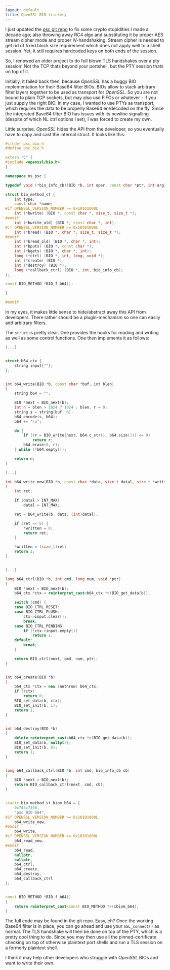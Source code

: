 ```yaml
---
layout: default
title: OpenSSL BIO trickery
---
```


I just updated the [psc git repo](https://github.com/stealth/psc)
to fix some crypto stupidities I made a decade ago; also throwing away
RC4 algo and substituting it by proper AES stream cipher mode and proper
IV-handshaking. Stream cipher is needed to get rid of fixed block size requirement
which does not apply well to a shell session.
Yet, it still requires hardcoded keys on both ends of the session.

So, I renewed an older project to do full blown TLS handshakes over a pty session!
Not the TCP thats beyond your portshell, but the PTY session thats on top of it.

Initially, it failed back then, because *OpenSSL* has a buggy BIO implementation
for their Base64 filter BIOs. BIOs allow to stack arbitrary filter layers
together to be used as transport for *OpenSSL*. So you are not bound
to plain TCP sockets, but may also use FIFOs or whatever - if you just supply
the right BIO. In my case, I wanted to use PTYs as transport, which requires the
data to be properly Base64 en/decoded on the fly. Since the integrated
Base64 filter BIO has issues with its newline signalling (despite of which NL
ctrl options I set), I was forced to create my own.

Little surprise, *OpenSSL* hides the API from the developer, so you eventually have
to copy and cast the internal struct. It looks like this:


```cpp
#ifndef psc_bio_h
#define psc_bio_h

extern "C" {
#include <openssl/bio.h>
}

namespace ns_psc {

typedef void (*bio_info_cb)(BIO *b, int oper, const char *ptr, int arg1, long arg2, long arg3);

struct bio_method_st {
	int type;
	const char *name;
#if OPENSSL_VERSION_NUMBER >= 0x10101000L
	int (*bwrite) (BIO *, const char *, size_t, size_t *);
#endif
	int (*bwrite_old) (BIO *, const char *, int);
#if OPENSSL_VERSION_NUMBER >= 0x10101000L
	int (*bread) (BIO *, char *, size_t, size_t *);
#endif
	int (*bread_old) (BIO *, char *, int);
	int (*bputs) (BIO *, const char *);
	int (*bgets) (BIO *, char *, int);
	long (*ctrl) (BIO *, int, long, void *);
	int (*create) (BIO *);
	int (*destroy) (BIO *);
	long (*callback_ctrl) (BIO *, int, bio_info_cb);
};

const BIO_METHOD *BIO_f_b64();

}

#endif
```

In my eyes, it makes little sense to hide/abstract away this API from developers. There rather
should be a plugin-mechanism so one can easily add arbitrary filters.


The `struct` is pretty clear. One provides the hooks for reading and writing as well
as some control functions. One then implements it as follows:


```cpp
[...]


struct b64_ctx {
	string input{""};
};


int b64_write(BIO *b, const char *buf, int blen)
{
	string b64 = "";

	BIO *next = BIO_next(b);
	int n = blen > 1024 ? 1024 : blen, r = 0;
	string s = string(buf, n);
	b64_encode(s, b64);
	b64 += "\n";

	do {
		if ((r = BIO_write(next, b64.c_str(), b64.size())) <= 0)
			return r;
		b64.erase(0, r);
	} while (!b64.empty());

	return n;
}

[...]

int b64_write_new(BIO *b, const char *data, size_t datal, size_t *written)
{
	int ret;

	if (datal > INT_MAX)
		datal = INT_MAX;

	ret = b64_write(b, data, (int)datal);

	if (ret <= 0) {
		*written = 0;
		return ret;
	}

	*written = (size_t)ret;
	return 1;
}


[...]

long b64_ctrl(BIO *b, int cmd, long num, void *ptr)
{
	BIO *next = BIO_next(b);
	b64_ctx *ctx = reinterpret_cast<b64_ctx *>(BIO_get_data(b));

	switch (cmd) {
	case BIO_CTRL_RESET:
	case BIO_CTRL_FLUSH:
		ctx->input.clear();
		break;
	case BIO_CTRL_PENDING:
		if (!ctx->input.empty())
			return 1;
	default:
		break;
	}

	return BIO_ctrl(next, cmd, num, ptr);
}


int b64_create(BIO *b)
{
	b64_ctx *ctx = new (nothrow) b64_ctx;
	if (!ctx)
		return 0;
	BIO_set_data(b, ctx);
	BIO_set_init(b, 1);
	return 1;
}


int b64_destroy(BIO *b)
{
	delete reinterpret_cast<b64_ctx *>(BIO_get_data(b));
	BIO_set_data(b, nullptr);
	BIO_set_init(b, 0);
	return 1;
}


long b64_callback_ctrl(BIO *b, int cmd, bio_info_cb cb)
{
	BIO *next = BIO_next(b);
	return BIO_callback_ctrl(next, cmd, cb);
}


static bio_method_st biom_b64 = {
	0x743c7350,
	"psc BIO b64",
#if OPENSSL_VERSION_NUMBER >= 0x10101000L
	b64_write_new,
#endif
	b64_write,
#if OPENSSL_VERSION_NUMBER >= 0x10101000L
	b64_read_new,
#endif
	b64_read,
	nullptr,
	nullptr,
	b64_ctrl,
	b64_create,
	b64_destroy,
	b64_callback_ctrl
};


const BIO_METHOD *BIO_f_b64()
{
	return reinterpret_cast<const BIO_METHOD *>(&biom_b64);
}

```

The full code may be found in the git repo. Easy, eh? Once the working Base64 filter
is in place, you can go ahead and use your `SSL_connect()` as normal. The TLS handshake
will then be done on top of the PTY, which is a pretty cool thing to do. Since you may
then use all the pinned-certificate checking on top of otherwise plaintext
port shells and run a TLS session on a formerly plaintext shell.

I think it may help other developers who struggle with *OpenSSL* BIOs and want
to write their own.








